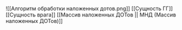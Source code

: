 ![[Алгоритм обработки наложенных дотов.png]]
[[Сущность ГГ]]
[[Сущность врага]]
[[Массив наложенных ДОТов || МНД (Массив наложенных ДОТов)]]
